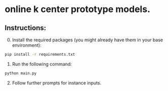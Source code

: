 # online k center prototype models.

## Instructions:

0. Install the required packages (you might already have them in your base environment):
```bash
pip install -r requirements.txt
```

1. Run the following command:
```bash
python main.py
```

2. Follow further prompts for instance inputs.
